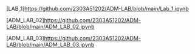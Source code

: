[LAB_1]https://github.com/2303A51202/ADM-LAB/blob/main/Lab_1.ipynb

[ADM_LAB_02]https://github.com/2303A51202/ADM-LAB/blob/main/ADM_LAB_02.ipynb

[ADM_LAB_03]https://github.com/2303A51202/ADM-LAB/blob/main/ADM_LAB_03.ipynb
